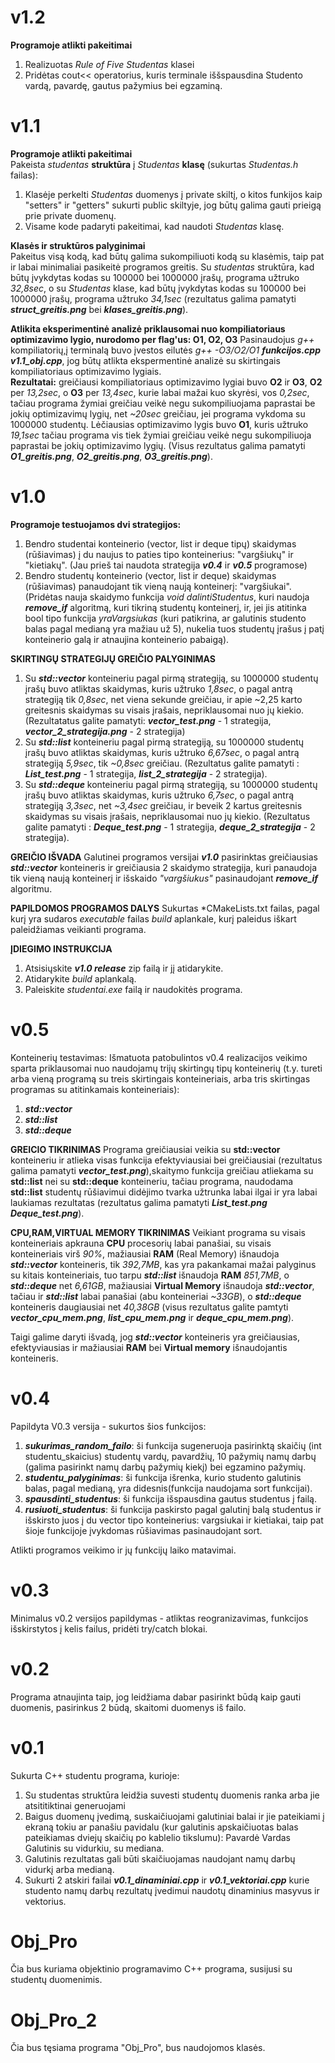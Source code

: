 # v1.2
**Programoje atlikti pakeitimai**  
1. Realizuotas *Rule of Five* *Studentas* klasei
2. Pridėtas cout<< operatorius, kuris terminale iššspausdina Studento vardą, pavardę, gautus pažymius bei egzaminą.



# v1.1
**Programoje atlikti pakeitimai**   
Pakeista *studentas* **struktūra** į *Studentas* **klasę** (sukurtas *Studentas.h* failas): 
1. Klasėje perkelti *Studentas* duomenys į private skiltį, o kitos funkijos kaip "setters" ir "getters" sukurti public skiltyje, jog būtų galima gauti prieigą prie private duomenų.
2. Visame kode padaryti pakeitimai, kad naudoti *Studentas* klasę.

**Klasės ir struktūros palyginimai**   
Pakeitus visą kodą, kad būtų galima sukompiliuoti kodą su klasėmis, taip pat ir labai minimaliai pasikeitė programos greitis. Su *studentas* struktūra, kad būtų įvykdytas kodas su 100000 bei 1000000 įrašų, programa užtruko *32,8sec*, o su *Studentas* klase, kad būtų įvykdytas kodas su 100000 bei 1000000 įrašų, programa užtruko *34,1sec* (rezultatus galima pamatyti ***struct_greitis.png*** bei ***klases_greitis.png***).

**Atlikita eksperimentinė analizė priklausomai nuo kompiliatoriaus optimizavimo lygio, nurodomo per flag'us: O1, O2, O3**
Pasinaudojus *g++* kompiliatorių,į terminalą buvo įvestos eilutės *g++ -O3/O2/O1 **funkcijos.cpp** **v1.1_obj.cpp***, jog būtų atlikta ekspermentinė analizė su skirtingais kompiliatoriaus optimizavimo lygiais.  
**Rezultatai:** greičiausi kompiliatoriaus optimizavimo lygiai buvo **O2** ir **O3**, **O2** per *13,2sec*, o **O3** per *13,4sec*, kurie labai mažai kuo skyrėsi, vos *0,2sec*, tačiau programa žymiai greičiau veikė negu sukompiliuojama paprastai be jokių optimizavimų lygių, net *~20sec* greičiau, jei programa vykdoma su 1000000 studentų. Lėčiausias optimizavimo lygis buvo **O1**, kuris užtruko *19,1sec* tačiau programa vis tiek žymiai greičiau veikė negu sukompiliuoja paprastai be jokių optimizavimo lygių. (Visus rezultatus galima pamatyti ***O1_greitis.png***, ***O2_greitis.png***, ***O3_greitis.png***).

# v1.0
**Programoje testuojamos dvi strategijos:**
1. Bendro studentai konteinerio (vector, list ir deque tipų) skaidymas (rūšiavimas) į du naujus to paties tipo konteinerius: "vargšiukų" ir "kietiakų". (Jau prieš tai naudota strategija ***v0.4*** ir ***v0.5*** programose)
2. Bendro studentų konteinerio (vector, list ir deque) skaidymas (rūšiavimas) panaudojant tik vieną naują konteinerį: "vargšiukai". (Pridėtas nauja skaidymo funkcija *void dalintiStudentus*, kuri naudoja ***remove_if*** algoritmą, kuri tikriną studentų konteinerį, ir, jei jis atitinka bool tipo funkcija *yraVargsiukas* (kuri patikrina, ar galutinis studento balas pagal medianą yra mažiau už 5), nukelia tuos studentų įrašus į patį konteinerio galą ir atnaujina konteinerio pabaigą).

**SKIRTINGŲ STRATEGIJŲ GREIČIO PALYGINIMAS**
  1. Su ***std::vector*** konteineriu pagal pirmą strategiją, su 1000000 studentų įrašų buvo atliktas skaidymas, kuris užtruko *1,8sec*, o pagal antrą strategiją tik *0,8sec*, net viena sekunde greičiau, ir apie ~2,25 karto greitesnis skaidymas su visais įrašais, nepriklausomai nuo jų kiekio. (Rezultatatus galite pamatyti: ***vector_test.png*** - 1 strategija, ***vector_2_strategija.png*** - 2 strategija)
  2. Su ***std::list*** konteineriu pagal pirmą strategiją, su 1000000 studentų įrašų buvo atliktas skaidymas, kuris užtruko *6,67sec*, o pagal antrą strategiją *5,9sec*, tik *~0,8sec* greičiau. (Rezultatus galite pamatyti : ***List_test.png*** - 1 strategija, ***list_2_strategija*** - 2 strategija).
  3. Su ***std::deque*** konteineriu pagal pirmą strategiją, su 1000000 studentų įrašų buvo atliktas skaidymas, kuris užtruko *6,7sec*, o pagal antrą strategiją *3,3sec*, net *~3,4sec* greičiau, ir beveik 2 kartus greitesnis skaidymas su visais įrašais, nepriklausomai nuo jų kiekio. (Rezultatus galite pamatyti : ***Deque_test.png*** - 1 strategija, ***deque_2_strategija*** - 2 strategija).

**GREIČIO IŠVADA**
Galutinei programos versijai ***v1.0*** pasirinktas greičiausias ***std::vector*** konteineris ir greičiausia 2 skaidymo strategija, kuri panaudoja tik vieną naują konteinerį ir išskaido *"vargšiukus"* pasinaudojant ***remove_if*** algoritmu.

**PAPILDOMOS PROGRAMOS DALYS**
Sukurtas *CMakeLists.txt failas, pagal kurį yra sudaros *executable* failas *build* aplankale, kurį paleidus iškart paleidžiamas veikianti programa.

**ĮDIEGIMO INSTRUKCIJA**
1. Atsisiųskite ***v1.0 release*** zip failą ir jį atidarykite.
2. Atidarykite *build* aplankalą.
3. Paleiskite *studentai.exe* failą ir naudokitės programa.


# v0.5
Konteinerių testavimas: Išmatuota patobulintos v0.4 realizacijos veikimo sparta priklausomai nuo naudojamų trijų skirtingų tipų konteinerių (t.y. tureti arba vieną programą su treis skirtingais konteineriais, arba tris skirtingas programas su atitinkamais konteineriais): 

 1. ***std::vector***
 2. ***std::list***
 3. ***std::deque***

**GREICIO TIKRINIMAS**
Programa greičiausiai veikia su **std::vector** konteineriu ir atlieka visas funkcija efektyviausiai bei greičiausiai (rezultatus galima pamatyti ***vector_test.png***),skaitymo funkcija greičiau atliekama su **std::list** nei su **std::deque** konteineriu, tačiau programa, naudodama **std::list** studentų rūšiavimui didėjimo tvarka užtrunka labai ilgai ir yra labai laukiamas rezultatas (rezultatus galima pamatyti ***List_test.png*** ***Deque_test.png***). 

**CPU,RAM,VIRTUAL MEMORY TIKRINIMAS**
Veikiant programa su visais konteineriais apkrauna **CPU** procesorių labai panašiai, su visais konteineriais virš *90%*, mažiausiai **RAM** (Real Memory) išnaudoja ***std::vector*** konteineris, tik *392,7MB*, kas yra pakankamai mažai palyginus su kitais konteineriais, tuo tarpu ***std::list*** išnaudoja **RAM** *851,7MB*, o ***std::deque*** net *6,61GB*, mažiausiai **Virtual Memory** išnaudoja ***std::vector***, tačiau ir ***std::list*** labai panašiai (abu konteineriai *~33GB*), o ***std::deque*** konteineris daugiausiai net *40,38GB* (visus rezultatus galite pamtyti ***vector_cpu_mem.png***, ***list_cpu_mem.png*** ir ***deque_cpu_mem.png***).

Taigi galime daryti išvadą, jog ***std::vector*** konteineris yra greičiausias, efektyviausias ir mažiausiai **RAM** bei **Virtual memory** išnaudojantis konteineris.


# v0.4
Papildyta V0.3 versija - sukurtos šios funkcijos:
1. ***sukurimas_random_failo***: ši funkcija sugeneruoja pasirinktą skaičių (int studentu_skaicius) studentų vardų, pavardžių, 10 pažymių namų darbų (galima pasirinkt namų darbų pažymių kiekį) bei egzamino pažymių.
2. ***studentu_palyginimas***: ši funkcija išrenka, kurio studento galutinis balas, pagal medianą, yra didesnis(funkcija naudojama sort funkcijai).
3. ***spausdinti_studentus***: ši funkcija išspausdina gautus studentus į failą.
4. ***rusiuoti_studentus***: ši funkcija paskirsto pagal galutinį balą studentus ir išskirsto juos į du vector tipo konteinerius: vargsiukai ir kietiakai, taip pat šioje funkcijoje įvykdomas rūšiavimas pasinaudojant sort.

Atlikti programos veikimo ir jų funkcijų laiko matavimai.

# v0.3
Minimalus v0.2 versijos papildymas - atliktas reogranizavimas, funkcijos išskirstytos į kelis failus, pridėti try/catch blokai.

# v0.2
Programa atnaujinta taip, jog leidžiama dabar pasirinkt būdą kaip gauti duomenis, pasirinkus 2 būdą, skaitomi duomenys iš failo.

# v0.1
Sukurta C++ studentu programa, kurioje:
1. Su studentas struktūra leidžia suvesti studentų duomenis ranka arba jie atsititiktinai generuojami
2. Baigus duomenų įvedimą, suskaičiuojami galutiniai balai ir jie pateikiami į ekraną tokiu ar panašiu pavidalu (kur galutinis apskaičiuotas balas pateikiamas dviejų skaičių po kablelio tikslumu): Pavardė Vardas Galutinis su vidurkiu, su mediana.
3. Galutinis rezultatas gali būti skaičiuojamas naudojant namų darbų vidurkį arba medianą.
4. Sukurti 2 atskiri failai ***v0.1_dinaminiai.cpp*** ir ***v0.1_vektoriai.cpp*** kurie studento namų darbų rezultatų įvedimui naudotų dinaminius masyvus ir vektorius.

# Obj_Pro
Čia bus kuriama objektinio programavimo C++ programa, susijusi su studentų duomenimis.

# Obj_Pro_2
Čia bus tęsiama programa "Obj_Pro", bus naudojomos klasės.

